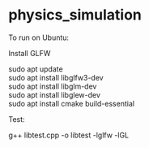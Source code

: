 # physics_simulation

To run on Ubuntu:

Install GLFW

sudo apt update  
sudo apt install libglfw3-dev  
sudo apt install libglm-dev  
sudo apt install libglew-dev  
sudo apt install cmake build-essential  

Test:

g++ libtest.cpp -o libtest -lglfw -lGL


